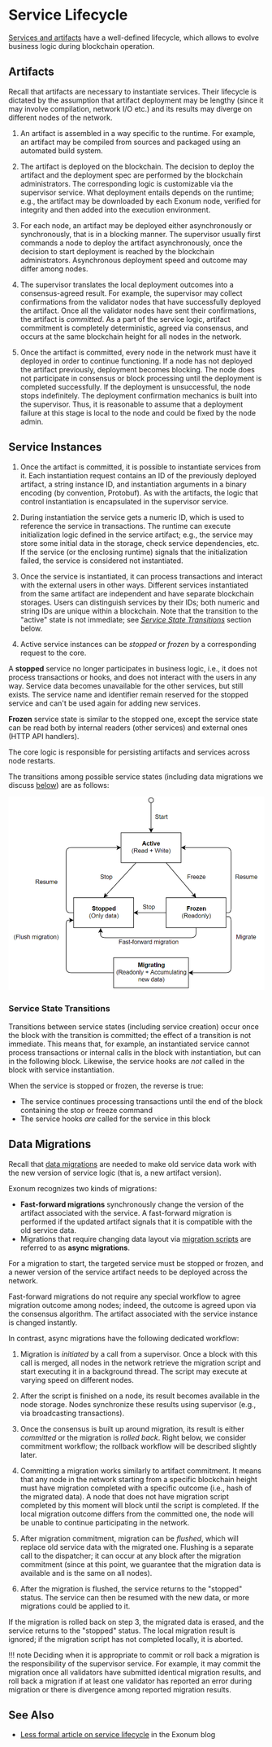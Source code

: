 # Service Lifecycle

[Services and artifacts](services.md) have a well-defined lifecycle,
which allows to evolve business logic during blockchain operation.

## Artifacts

Recall that artifacts are necessary to instantiate services. Their lifecycle
is dictated by the assumption that artifact deployment may be lengthy
(since it may involve compilation, network I/O etc.) and its results
may diverge on different nodes of the network.

1. An artifact is assembled in a way specific to the runtime. For example,
  an artifact may be compiled from sources and packaged using an automated
  build system.

2. The artifact is deployed on the blockchain.
  The decision to deploy the artifact and the deployment spec are performed
  by the blockchain administrators. The corresponding logic is customizable
  via the supervisor service. What deployment entails depends on the runtime;
  e.g., the artifact may be downloaded by each Exonum node, verified for integrity
  and then added into the execution environment.

3. For each node, an artifact may be deployed either asynchronously or synchronously,
  that is in a blocking manner. The supervisor usually first commands a node
  to deploy the artifact asynchronously, once the decision to start deployment
  is reached by the blockchain administrators. Asynchronous deployment speed
  and outcome may differ among nodes.

4. The supervisor translates the local deployment outcomes into
  a consensus-agreed result. For example, the supervisor may collect confirmations
  from the validator nodes that have successfully deployed the artifact.
  Once all the validator nodes have sent their confirmations, the artifact is *committed*.
  As a part of the service logic, artifact commitment is completely deterministic,
  agreed via consensus, and occurs at the same blockchain height for all nodes
  in the network.

5. Once the artifact is committed, every node in the network must have it deployed
  in order to continue functioning.
  If a node has not deployed the artifact previously, deployment becomes blocking.
  The node does not participate in consensus or block processing
  until the deployment is completed successfully. If the deployment is unsuccessful,
  the node stops indefinitely. The deployment confirmation mechanics is built
  into the supervisor. Thus, it is reasonable to assume that a deployment failure
  at this stage is local to the node and could be fixed by the node admin.

## Service Instances

1. Once the artifact is committed, it is possible to instantiate services
  from it.
  Each instantiation request contains an ID of the previously deployed artifact,
  a string instance ID, and instantiation arguments in a binary encoding
  (by convention, Protobuf). As with the artifacts, the logic that control
  instantiation is encapsulated in the supervisor service.

2. During instantiation the service gets a numeric ID, which is used to reference
  the service in transactions. The runtime can execute initialization logic defined
  in the service artifact; e.g., the service may store some initial data
  in the storage, check service dependencies, etc. If the service
  (or the enclosing runtime) signals that the initialization failed,
  the service is considered not instantiated.

3. Once the service is instantiated, it can process transactions and interact
  with the external users in other ways. Different services instantiated
  from the same artifact are independent and have separate blockchain storages.
  Users can distinguish services by their IDs; both numeric and string IDs
  are unique within a blockchain. Note that the transition to the "active" state
  is not immediate; see [*Service State Transitions*](#service-state-transitions)
  section below.

4. Active service instances can be *stopped* or *frozen* by a corresponding request
  to the core.

A **stopped** service no longer participates in business logic, i.e.,
it does not process transactions or hooks, and does not interact with the users
in any way. Service data becomes unavailable for the other services,
but still exists. The service name and identifier remain reserved
for the stopped service and can't be used again for adding new services.

**Frozen** service state is similar to the stopped one, except the service
state can be read both by internal readers (other services) and external ones
(HTTP API handlers).

The core logic is responsible for persisting artifacts and services
across node restarts.

The transitions among possible service states (including data migrations
we discuss [below](#data-migrations)) are as follows:

![Service transitions](../images/service-states.png)

### Service State Transitions

Transitions between service states (including service creation) occur
once the block with the transition is committed; the effect of a transition
is not immediate. This means that, for example, an instantiated service
cannot process transactions or internal calls in the block with instantiation,
but can in the following block. Likewise, the service hooks are *not* called
in the block with service instantiation.

When the service is stopped or frozen, the reverse is true:

- The service continues processing transactions until the end of the block
  containing the stop or freeze command
- The service hooks *are* called for the service in this block

## Data Migrations

Recall that [data migrations](services.md#data-migrations) are needed to
make old service data work with the new version of service logic (that is,
a new artifact version).

Exonum recognizes two kinds of migrations:

- **Fast-forward migrations** synchronously change the version
  of the artifact associated with the service. A fast-forward migration is performed
  if the updated artifact signals that it is compatible with the old service data.
- Migrations that require changing data layout via
  [migration scripts](../glossary.md#migration-script) are referred
  to as **async migrations**.

For a migration to start, the targeted service must be stopped or frozen, and
a newer version of the service artifact needs to be deployed
across the network.

Fast-forward migrations do not require any special workflow to agree migration
outcome among nodes; indeed, the outcome is agreed upon via the consensus algorithm.
The artifact associated with the service instance is changed instantly.

In contrast, async migrations have the following dedicated workflow:

1. Migration is *initiated* by a call from a supervisor. Once a block with
  this call is merged, all nodes in the network retrieve the migration script
  and start executing it in a background thread. The script may execute
  at varying speed on different nodes.

2. After the script is finished on a node, its result becomes available
  in the node storage. Nodes synchronize these results using supervisor
  (e.g., via broadcasting transactions).

3. Once the consensus is built up around migration, its result is either
  *committed* or the migration is *rolled back*. Right below, we consider
  commitment workflow; the rollback workflow will be described slightly later.

4. Committing a migration works similarly to artifact commitment.
  It means that any node in the network starting from a specific
  blockchain height must have migration completed with a specific outcome
  (i.e., hash of the migrated data). A node that does not have
  migration script completed by this moment will block until the script
  is completed. If the local migration outcome differs from the committed one,
  the node will be unable to continue participating in the network.

5. After migration commitment, migration can be *flushed*, which will replace
  old service data with the migrated one. Flushing is a separate call
  to the dispatcher; it can occur at any block after the migration commitment
  (since at this point, we guarantee that the migration data is available
  and is the same on all nodes).

6. After the migration is flushed, the service returns to the "stopped" status.
  The service can then be resumed with the new data, or more migrations
  could be applied to it.

If the migration is rolled back on step 3, the migrated data is erased,
and the service returns to the "stopped" status. The local migration result
is ignored; if the migration script has not completed locally, it is aborted.

!!! note
    Deciding when it is appropriate to commit or roll back a migration
    is the responsibility of the supervisor service. For example, it may commit
    the migration once all validators have submitted identical migration results,
    and roll back a migration if at least one validator has reported an error
    during migration or there is divergence among reported migration results.

## See Also

- [Less formal article on service lifecycle](https://medium.com/meetbitfury/about-service-lifecycles-in-exonum-58c67678c6bb)
  in the Exonum blog
